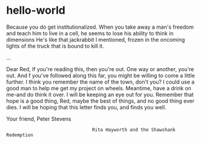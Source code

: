 # hello-world


Because you
do get institutionalized. When you take away a man's freedom and teach him to
live in a cell, he seems to lose his ability to think in dimensions He's like
that jackrabbit I mentioned, frozen in the oncoming lights of the truck that is
bound to kill it.

...

 Dear Red,
 If you're reading this, then you're out. One way or another, you're out. And f
 you've followed along this far, you might be willing to come a little further.
 I think you remember the name of the town, don't you? I could use a good man
 to help me get my project on wheels. Meantime, have a drink on me-and do think
 it over. I will be keeping an eye out for you. Remember that hope is a good
 thing, Red, maybe the best of things, and no good thing ever dies. I will be
 hoping that this letter finds you, and finds you well.
 
 Your friend,
 Peter Stevens


                                    Rita Hayworth and the Shawshank Redemption
